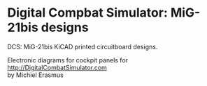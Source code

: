 # Digital Compbat Simulator: MiG-21bis designs
DCS: MiG-21bis KiCAD printed circuitboard designs.

Electronic diagrams for cockpit panels for http://DigitalCombatSimulator.com <br/>
by Michiel Erasmus <br/>
